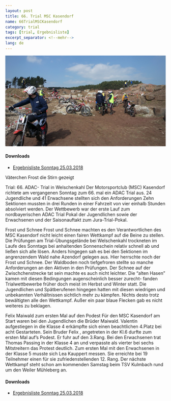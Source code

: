 ```yaml
---
layout: post
title: 66. Trial MSC Kasendorf
name: 66TrialMSCKasendorf
category: trial
tags: [trial, Ergebnisliste]
excerpt_separator: <!--mehr-->
lang: de
---
```

![](https://raw.githubusercontent.com/msc-kasendorf/docker/master/docs/download/2018-03-25%2011.52.25.jpg)
#### Downloads

* [Ergebnisliste Sonntag 25.03.2018](/download/20180325_Ergebnisliste_Welschenkahl.pdf)

<!--mehr-->
Väterchen Frost die Stirn gezeigt

Trial: 66. ADAC- Trial in Welschenkahl
Der Motorsportclub (MSC) Kasendorf richtete am vergangenen Sonntag zum 66. mal ein ADAC Trial aus. 
24 Jugendliche und 41 Erwachsene stellten sich den Anforderungen
Zehn Sektionen mussten in drei Runden in einer Fahrzeit von vier einhalb Stunden absolviert werden.
Der Wettbewerb war der erste Lauf zum nordbayerischen ADAC Trial Pokal der Jugendlichen sowie der Erwachsenen und der Saisonauftakt zum Jura-Trial-Pokal.

Frost und Schnee
Frost und Schnee machten es den Verantwortlichen des MSC Kasendorf nicht leicht einen fairen Wettkampf auf die Beine zu stellen.
Die Prüfungen am Trial-Ùbungsgelände bei Welschenkahl trockneten im Laufe des Sonntags bei anhaltenden Sonnenschein relativ schnell ab und  ließen sich alle lösen.
Anders hingegen sah es bei den Sektionen im angrenzendem Wald nahe Azendorf gelegen aus.
Hier herrschte noch der Frost und Schnee.
Der Waldboden noch tiefgefroren stellte so manche Anforderungen an den Aktiven in den Prüfungen.
Der Schnee auf der Zwischchenstrecke tat sein machte es auch nicht leichter.
Die “alten Hasen” kamen mit diesen Bedingungen augenscheinlich besser zurecht- fanden Trialwettbewerbe früher doch meist im Herbst und Winter statt.
Die Jugendlichen und Spätberufenen  hingegen hatten mit diesen wiedrigen und unbekannten Verhältnissen sichtlich mehr zu kämpfen.
Nichts desto trotz bewältigten alle den Wettkampf.
Außer ein paar blaue Flecken gab es nicht weiteres zu beklagen.

Felix Maiwald zum ersten Mal auf den Podest
Für den MSC Kasendorf am Start waren bei den Jugendlichen die Brüder Maiwald.
Valentin aufgestiegen in die Klasse 4 erkämpfte sich
einen beachtlichen  4.Platz bei acht Gestarteten.
Sein Bruder Felix , angetreten in der Kl.6 durfte zum ersten Mal  auf’s Podest. Er fuhr auf den 3.Rang.
Bei den Erwachsenen trat Thomas Passing in der Klasse 4 an und verpasste als vierter bei sechs Mitstreitern das Protest deutlich.
Zum ersten Mal mit den Erwachsenen in  der Klasse 5 musste sich Lea Kauppert messen. Sie erreichte bei 19 Teilnehmer einen für sie zufriedenstellenden 12. Rang.
Der nächste Wettkampf steht schon am kommenden Samstag beim TSV Kulmbach rund um den Weiler Mühleberg an.


#### Downloads

* [Ergebnisliste Sonntag 25.03.2018](/download/20180325_Ergebnisliste_Welschenkahl.pdf)
